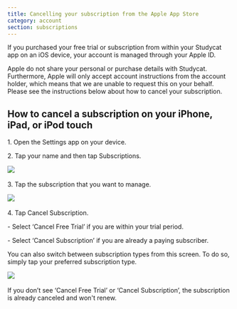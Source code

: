 ```yaml
---
title: Cancelling your subscription from the Apple App Store
category: account
section: subscriptions
---
```

If you purchased your free trial or subscription from within your Studycat app on an iOS device, your account is managed through your Apple ID.



Apple do not share your personal or purchase details with Studycat. Furthermore, Apple will only accept account instructions from the account holder, which means that we are unable to request this on your behalf. Please see the instructions below about how to cancel your subscription.



## How to cancel a subscription on your iPhone, iPad, or iPod touch


1\. Open the Settings app on your device.


2\. Tap your name and then tap Subscriptions.


​![](/attachments/token/nCIncCXCjZuIPV648xYt0lib3/?name=apple_settings_subscriptions_01.PNG.png)​



3\. Tap the subscription that you want to manage.


​![](/attachments/token/snrsdRNd9mcFLX6QtMUDNOy3y/?name=apple_device-settings_subscriptions_01.PNG)​



4\. Tap Cancel Subscription.


\- Select ‘Cancel Free Trial’ if you are within your trial period.


\- Select ‘Cancel Subscription’ if you are already a paying subscriber.



You can also switch between subscription types from this screen. To do so, simply tap your preferred subscription type.


​![](/attachments/token/dSyv3ALuqCzNu7Rx7JG3JzBWr/?name=apple_device-settings_subscriptions_02.PNG)​



If you don’t see ‘Cancel Free Trial’ or ‘Cancel Subscription’, the subscription is already canceled and won't renew.

